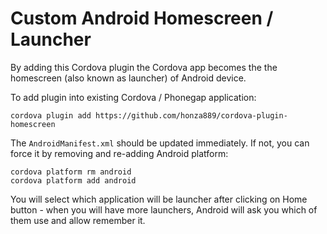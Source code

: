 Custom Android Homescreen / Launcher
====================================

By adding this Cordova plugin the Cordova app becomes the the homescreen (also known as launcher) of Android device.

To add plugin into existing Cordova / Phonegap application:

    cordova plugin add https://github.com/honza889/cordova-plugin-homescreen

The `AndroidManifest.xml` should be updated immediately. If not, you can force it by removing and re-adding Android platform:

    cordova platform rm android
    cordova platform add android

You will select which application will be launcher after clicking on Home button - when you will have more launchers, Android will ask you which of them use and allow remember it.

